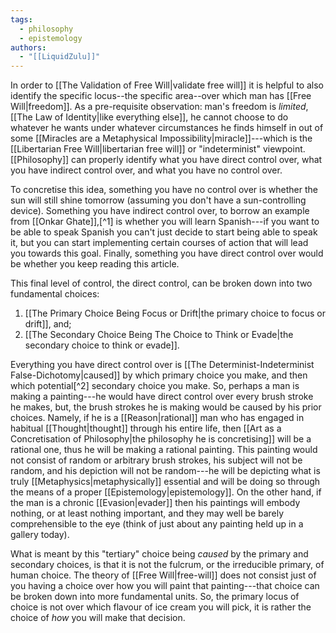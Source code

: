```yaml
---
tags:
  - philosophy
  - epistemology
authors:
  - "[[LiquidZulu]]"
---
```

In order to [[The Validation of Free Will|validate free will]] it is helpful to also identify the specific locus--the specific area--over which man has [[Free Will|freedom]]. As a pre-requisite observation: man's freedom is *limited*, [[The Law of Identity|like everything else]], he cannot choose to do whatever he wants under whatever circumstances he finds himself in out of some [[Miracles are a Metaphysical Impossibility|miracle]]---which is the [[Libertarian Free Will|libertarian free will]] or "indeterminist" viewpoint. [[Philosophy]] can properly identify what you have direct control over, what you have indirect control over, and what you have no control over.

To concretise this idea, something you have no control over is whether the sun will still shine tomorrow (assuming you don't have a sun-controlling device). Something you have indirect control over, to borrow an example from [[Onkar Ghate]],[^1] is whether you will learn Spanish---if you want to be able to speak Spanish you can't just decide to start being able to speak it, but you can start implementing certain courses of action that will lead you towards this goal. Finally, something you have direct control over would be whether you keep reading this article.

This final level of control, the direct control, can be broken down into two fundamental choices:
1. [[The Primary Choice Being Focus or Drift|the primary choice to focus or drift]], and;
2. [[The Secondary Choice Being The Choice to Think or Evade|the secondary choice to think or evade]].

Everything you have direct control over is [[The Determinist-Indeterminist False-Dichotomy|caused]] by which primary choice you make, and then which potential[^2] secondary choice you make. So, perhaps a man is making a painting---he would have direct control over every brush stroke he makes, but, the brush strokes he is making would be caused by his prior choices. Namely, if he is a [[Reason|rational]] man who has engaged in habitual [[Thought|thought]] through his entire life, then [[Art as a Concretisation of Philosophy|the philosophy he is concretising]] will be a rational one, thus he will be making a rational painting. This painting would not consist of random or arbitrary brush strokes, his subject will not be random, and his depiction will not be random---he will be depicting what is truly [[Metaphysics|metaphysically]] essential and will be doing so through the means of a proper [[Epistemology|epistemology]]. On the other hand, if the man is a chronic [[Evasion|evader]] then his paintings will embody nothing, or at least nothing important, and they may well be barely comprehensible to the eye (think of just about any painting held up in a gallery today).

What is meant by this "tertiary" choice being *caused* by the primary and secondary choices, is that it is not the fulcrum, or the irreducible primary, of human choice. The theory of [[Free Will|free-will]] does not consist just of you having a choice over how you will paint that painting---that choice can be broken down into more fundamental units. So, the primary locus of choice is not over which flavour of ice cream you will pick, it is rather the choice of *how* you will make that decision.


